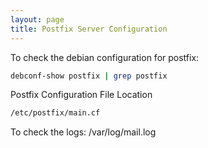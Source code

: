 ```yaml
---
layout: page
title: Postfix Server Configuration
---
```




To check the debian configuration for postfix:
```bash
debconf-show postfix | grep postfix
```

Postfix Configuration File Location
```bash
/etc/postfix/main.cf
```

To check the logs:
/var/log/mail.log